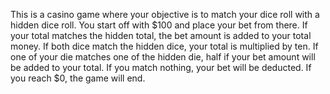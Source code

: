 This is a casino game where your objective is to match your dice roll with a hidden dice roll. You start off with $100 and place your bet from there. If your total matches the hidden total, the bet amount is added to your total money. If both dice match the hidden dice, your total is multiplied by ten. If one of your die matches one of the hidden die, half if your bet amount will be added to your total. If you match nothing, your bet will be deducted. If you reach $0, the game will end.
